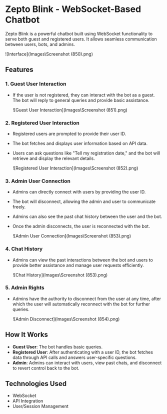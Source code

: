 # Zepto Blink - WebSocket-Based Chatbot

Zepto Blink is a powerful chatbot built using WebSocket functionality to serve both guest and registered users. It allows seamless communication between users, bots, and admins.

![Interface](Images\Screenshot (850).png)

## Features

### 1. Guest User Interaction
- If the user is not registered, they can interact with the bot as a guest. The bot will reply to general queries and provide basic assistance.
  
  ![Guest User Interaction](Images\Screenshot (851).png)

### 2. Registered User Interaction
- Registered users are prompted to provide their user ID.
- The bot fetches and displays user information based on API data.
- Users can ask questions like "Tell my registration date," and the bot will retrieve and display the relevant details.
  
  ![Registered User Interaction](Images\Screenshot (852).png)

### 3. Admin User Connection
- Admins can directly connect with users by providing the user ID.
- The bot will disconnect, allowing the admin and user to communicate freely.
- Admins can also see the past chat history between the user and the bot.
- Once the admin disconnects, the user is reconnected with the bot.

  ![Admin User Connection](Images\Screenshot (853).png)

### 4. Chat History
- Admins can view the past interactions between the bot and users to provide better assistance and manage user requests efficiently.
  
  ![Chat History](Images\Screenshot (853).png)

### 5. Admin Rights
- Admins have the authority to disconnect from the user at any time, after which the user will automatically reconnect with the bot for further queries.
  
  ![Admin Disconnect](Images\Screenshot (854).png)

## How It Works
- **Guest User**: The bot handles basic queries.
- **Registered User**: After authenticating with a user ID, the bot fetches data through API calls and answers user-specific questions.
- **Admin**: Admins can interact with users, view past chats, and disconnect to revert control back to the bot.

## Technologies Used
- WebSocket
- API Integration
- User/Session Management
